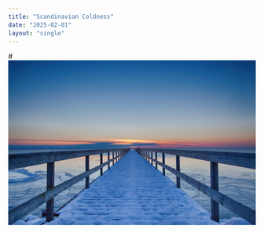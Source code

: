 ```yaml
---
title: "Scandinavian Coldness"
date: "2025-02-01"
layout: "single"
---
```

#![Scandinavian Coldness!](featured.jpg "Scandinavian Coldness")